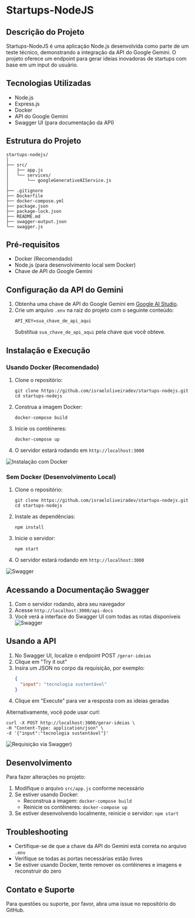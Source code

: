 # Startups-NodeJS

## Descrição do Projeto

Startups-NodeJS é uma aplicação Node.js desenvolvida como parte de um teste técnico, demonstrando a integração da API do Google Gemini. O projeto oferece um endpoint para gerar ideias inovadoras de startups com base em um input do usuário.

## Tecnologias Utilizadas

- Node.js
- Express.js
- Docker
- API do Google Gemini
- Swagger UI (para documentação da API)

## Estrutura do Projeto

```
startups-nodejs/
│
├── src/
│   ├── app.js
│   └── services/
│       └── googleGenerativeAIService.js
│
├── .gitignore
├── Dockerfile
├── docker-compose.yml
├── package.json
├── package-lock.json
├── README.md
├── swagger-output.json
└── swagger.js
```

## Pré-requisitos

- Docker (Recomendado)
- Node.js (para desenvolvimento local sem Docker)
- Chave de API do Google Gemini

## Configuração da API do Gemini

1. Obtenha uma chave de API do Google Gemini em [Google AI Studio](https://makersuite.google.com/app/apikey).
2. Crie um arquivo `.env` na raiz do projeto com o seguinte conteúdo:
   ```
   API_KEY=sua_chave_de_api_aqui
   ```
   Substitua `sua_chave_de_api_aqui` pela chave que você obteve.

## Instalação e Execução

### Usando Docker (Recomendado)

1. Clone o repositório:
   ```
   git clone https://github.com/israeloliveiradev/startups-nodejs.git
   cd startups-nodejs
   ```

2. Construa a imagem Docker:
   ```
   docker-compose build
   ```

3. Inicie os contêineres:
   ```
   docker-compose up
   ```

4. O servidor estará rodando em `http://localhost:3000`

![Instalação com Docker](https://i.imgur.com/D14ap3f.gif)

### Sem Docker (Desenvolvimento Local)

1. Clone o repositório:
   ```
   git clone https://github.com/israeloliveiradev/startups-nodejs.git
   cd startups-nodejs
   ```

2. Instale as dependências:
   ```
   npm install
   ```

3. Inicie o servidor:
   ```
   npm start
   ```

4. O servidor estará rodando em `http://localhost:3000`

![Swagger](https://i.imgur.com/w0jyVfb.gif)


## Acessando a Documentação Swagger

1. Com o servidor rodando, abra seu navegador
2. Acesse `http://localhost:3000/api-docs`
3. Você verá a interface do Swagger UI com todas as rotas disponíveis
![Swagger](https://i.imgur.com/THOuzO2.png)


## Usando a API

1. No Swagger UI, localize o endpoint POST `/gerar-ideias`
2. Clique em "Try it out"
3. Insira um JSON no corpo da requisição, por exemplo:
   ```json
   {
     "input": "tecnologia sustentável"
   }
   ```
4. Clique em "Execute" para ver a resposta com as ideias geradas

Alternativamente, você pode usar curl:
```
curl -X POST http://localhost:3000/gerar-ideias \
-H "Content-Type: application/json" \
-d '{"input":"tecnologia sustentável"}'
```

![Requisição via Swagger](https://i.imgur.com/Y5i0B3d.gif))

## Desenvolvimento

Para fazer alterações no projeto:

1. Modifique o arquivo `src/app.js` conforme necessário
2. Se estiver usando Docker:
   - Reconstrua a imagem: `docker-compose build`
   - Reinicie os contêineres: `docker-compose up`
3. Se estiver desenvolvendo localmente, reinicie o servidor: `npm start`

## Troubleshooting

- Certifique-se de que a chave da API do Gemini está correta no arquivo `.env`
- Verifique se todas as portas necessárias estão livres
- Se estiver usando Docker, tente remover os contêineres e imagens e reconstruir do zero


## Contato e Suporte

Para questões ou suporte, por favor, abra uma issue no repositório do GitHub.


